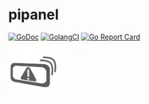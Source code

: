 # pipanel

[![GoDoc](https://godoc.org/github.com/BenJetson/pipanel?status.svg)](https://godoc.org/github.com/BenJetson/pipanel)
[![GolangCI](https://golangci.com/badges/github.com/golangci/golangci-lint.svg)](https://golangci.com/r/github.com/BenJetson/pipanel)
[![Go Report Card](https://goreportcard.com/badge/github.com/BenJetson/pipanel)](https://goreportcard.com/report/github.com/BenJetson/pipanel)

![icon][icon]

[icon]: https://raw.githubusercontent.com/BenJetson/pipanel/master/resources/pipanel.png
